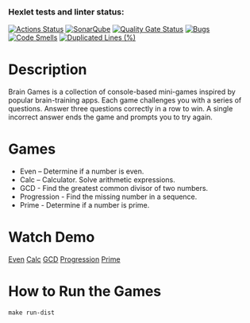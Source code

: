 ### Hexlet tests and linter status:
[![Actions Status](https://github.com/nastya-ermolaeva/java-project-61/actions/workflows/hexlet-check.yml/badge.svg)](https://github.com/nastya-ermolaeva/java-project-61/actions)
[![SonarQube](https://github.com/nastya-ermolaeva/java-project-61/actions/workflows/build.yml/badge.svg)](https://github.com/nastya-ermolaeva/java-project-61/actions/workflows/build.yml)
[![Quality Gate Status](https://sonarcloud.io/api/project_badges/measure?project=nastya-ermolaeva_java-project-61&metric=alert_status)](https://sonarcloud.io/summary/new_code?id=nastya-ermolaeva_java-project-61)
[![Bugs](https://sonarcloud.io/api/project_badges/measure?project=nastya-ermolaeva_java-project-61&metric=bugs)](https://sonarcloud.io/summary/new_code?id=nastya-ermolaeva_java-project-61)
[![Code Smells](https://sonarcloud.io/api/project_badges/measure?project=nastya-ermolaeva_java-project-61&metric=code_smells)](https://sonarcloud.io/summary/new_code?id=nastya-ermolaeva_java-project-61)
[![Duplicated Lines (%)](https://sonarcloud.io/api/project_badges/measure?project=nastya-ermolaeva_java-project-61&metric=duplicated_lines_density)](https://sonarcloud.io/summary/new_code?id=nastya-ermolaeva_java-project-61)

# Description
Brain Games is a collection of console-based mini-games inspired by popular brain-training apps. Each game challenges you with a series of questions. Answer three questions correctly in a row to win. A single incorrect answer ends the game and prompts you to try again.

# Games
* Even – Determine if a number is even.
* Calc – Calculator. Solve arithmetic expressions.
* GCD - Find the greatest common divisor of two numbers.
* Progression - Find the missing number in a sequence.
* Prime - Determine if a number is prime.

# Watch Demo
[Even](https://asciinema.org/a/ZFSHd77vrzYNky2rxtWbbtBDi)
[Calc](https://asciinema.org/a/pvkjzSuUIu4iOw50LqkURsD1V)
[GCD](https://asciinema.org/a/Ee5qaQe8z35bCRFkxA6PSdlQj)
[Progression](https://asciinema.org/a/zkKdvFatjFAPLvxtd3dvRqjae)
[Prime](https://asciinema.org/a/ig5j9hrIcnWK7VWr0y1ARZgd8)

# How to Run the Games
```
make run-dist
```





